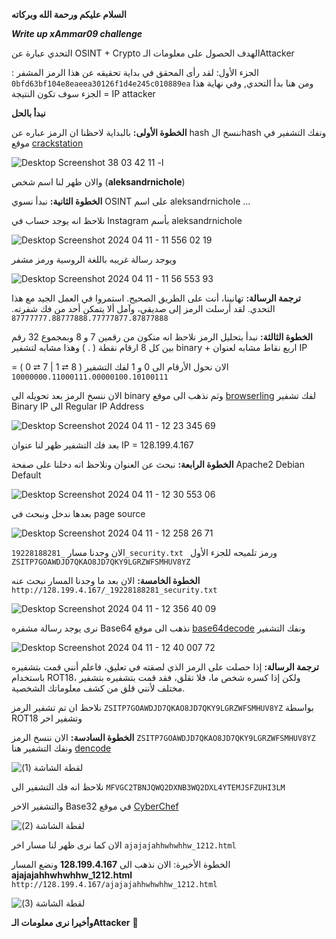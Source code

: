 **السلام عليكم ورحمة الله وبركاته**

  _**Write up xAmmar09 challenge**_

التحدي عبارة عن OSINT + Crypto
الهدف الحصول على معلومات الـAttacker

الجزء الأول:
لقد رأى المحقق في بداية تحقيقه عن هذا الرمز المشفر : 
`0bfd63bf104e8eaeea30126f1d4e245c010889ea`
ومن هنا بدأ التحدي, وفي نهاية هذا الجزء سوف تكون النتيجة = IP attacker


**نبدأ بالحل**


**الخطوة الأولى:**
بالبداية لاحظنا ان الرمز عباره عن hash 
ننسخ الhash ونفك التشفير في موقع [crackstation](https://crackstation.net/)

![Desktop Screenshot ا- 11 42 03 38](https://github.com/TargaRayan/CTF-Write-up/assets/160002524/ec0f709c-47b6-4305-8fc1-c10b9a0b07e2)

والان ظهر لنا اسم شخص (**aleksandrnichole**) 

**الخطوة الثانية:** 
نبدأ نسوي OSINT على اسم aleksandrnichole ...

نلاحظ انه يوجد حساب في Instagram بأسم aleksandrnichole

![Desktop Screenshot 2024 04 11 - 11 556 02 19](https://github.com/TargaRayan/CTF-Write-up/assets/160002524/7d1afc04-0b3b-4a4e-887a-ddec18cf01ae)

ويوجد رسالة غريبه باللغة الروسية ورمز مشفر 


![Desktop Screenshot 2024 04 11 - 11 56 553 93](https://github.com/TargaRayan/CTF-Write-up/assets/160002524/1a66bd39-4912-4189-b44f-7ba37cc0c0d4)

**ترجمة الرسالة:**
تهانينا، أنت على الطريق الصحيح.
استمروا في العمل الجيد مع هذا التحدي. لقد أرسلت الرمز إلى صديقي، وآمل ألا يتمكن أحد من فك شفرته.
 `87777777.88777888.77777877.87877888`


**الخطوة الثالثة:**
نبدأ بتحليل الرمز 
نلاحظ انه متكون من رقمين 7 و 8 
وبمجموع 32 رقم بين كل 8 ارقام نقطة ( . )
وهذا مشابه لتشفير binary + اربع نقاط مشابه لعنوان IP

الان نحول الأرقام الى 0 و 1 لفك التشفير ( 8 ⮂ 1 | 7 ⮂ 0 )
= `10000000.11000111.00000100.10100111`

الان ننسخ الرمز بعد تحويله الى binary وثم نذهب الى موقع [browserling](https://www.browserling.com/tools/bin-to-ip)
لفك تشفير Binary IP الى Regular IP Address

![Desktop Screenshot 2024 04 11 - 12 23 345 69](https://github.com/TargaRayan/CTF-Write-up/assets/160002524/1bd9583d-ddd3-4632-9089-020cfb04ebed)

بعد فك التشفير ظهر لنا عنوان IP = 128.199.4.167


**الخطوة الرابعة:** 
نبحث عن العنوان ونلاحظ انه دخلنا على صفحة Apache2 Debian Default

![Desktop Screenshot 2024 04 11 - 12 30 553 06](https://github.com/TargaRayan/CTF-Write-up/assets/160002524/306c228a-8cac-41e3-8f9a-17852cee8273)

بعدها ندخل ونبحث في page source

![Desktop Screenshot 2024 04 11 - 12 258 26 71](https://github.com/TargaRayan/CTF-Write-up/assets/160002524/b2415790-ba6a-4b76-82ec-31298aa5ecde)

الان وجدنا مسار 
`_19228188281_security.txt `
ورمز تلميحه للجزء الأول 
`ZSITP7GOAWDJD7QKAO8JD7QKY9LGRZWFSMHUV8YZ`


**الخطوة الخامسة:** 
الان بعد ما وجدنا المسار نبحث عنه 
`http://128.199.4.167/_19228188281_security.txt `

![Desktop Screenshot 2024 04 11 - 12 356 40 09](https://github.com/TargaRayan/CTF-Write-up/assets/160002524/a1a4b5ec-3c75-44a0-8cfa-4cd6c8a58426)

نرى يوجد رسالة مشفره Base64 
نذهب الى موقع [base64decode](https://www.base64decode.org/) ونفك التشفير 

![Desktop Screenshot 2024 04 11 - 12 40 007 72](https://github.com/TargaRayan/CTF-Write-up/assets/160002524/7a3c9243-30eb-4b92-9a41-2fab291b73ed)

**ترجمة الرسالة:** 
إذا حصلت على الرمز الذي لصقته في تعليق، فاعلم أنني قمت بتشفيره باستخدام ROT18، ولكن إذا كسره شخص ما، فلا تقلق، فقد قمت بتشفيره بتشفير مختلف لأنني قلق من كشف معلوماتك الشخصية.

نلاحظ ان تم تشفير الرمز 
`ZSITP7GOAWDJD7QKAO8JD7QKY9LGRZWFSMHUV8YZ`
 بواسطة ROT18 وتشفير اخر 


**الخطوة السادسة:**
الان ننسخ الرمز 
`ZSITP7GOAWDJD7QKAO8JD7QKY9LGRZWFSMHUV8YZ`
ونفك التشفير هنا [dencode](https://dencode.com/cipher/rot18)

![‏‏لقطة الشاشة (1)](https://github.com/TargaRayan/CTF-Write-up/assets/160002524/3d9ab824-4524-4be1-a1be-17e6d3f4afe8)

نلاحظ انه فك التشفير الى 
`MFVGC2TBNJQWQ2DXNB3WQ2DXL4YTEMJSFZUHI3LM`

والتشفير الاخر Base32 في موقع [CyberChef](https://gchq.github.io/CyberChef/)

![‏‏لقطة الشاشة (2)](https://github.com/TargaRayan/CTF-Write-up/assets/160002524/8fd8131e-6851-4e15-aa6f-cb4e65264816)

الان كما نرى ظهر لنا مسار اخر
 `ajajajahhwhwhhw_1212.html` 


الخطوة الأخيرة:
الان نذهب الى **128.199.4.167** 
ونضع المسار  **ajajajahhwhwhhw_1212.html** 
`http://128.199.4.167/ajajajahhwhwhhw_1212.html`

![‏‏لقطة الشاشة (3)](https://github.com/TargaRayan/CTF-Write-up/assets/160002524/b92a6c6f-c29f-4971-956d-5595701b5ae7)


**وأخيرا نرى معلومات الـAttacker**  🎉
